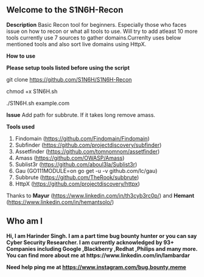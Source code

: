 <h2><b>Welcome to the S1N6H-Recon</h2></b>

<b>Description</b>
Basic Recon tool for beginners. Especially those who faces issue on how to recon or what all tools to use. Will try to add atleast 10 more tools currently use 7 sources to gather domains.Currenlty uses below mentioned tools and also sort live domains using HttpX.

<b>How to use</b>

<b>Please setup tools listed before using the script</b>

git clone https://github.com/S1N6H/S1N6H-Recon

chmod +x S1N6H.sh

./S1N6H.sh example.com


<b>Issue</b>
Add path for subbrute.
If it takes long remove amass.


<b>Tools used</B>

1. Findomain (https://github.com/Findomain/Findomain)
2. Subfinder (https://github.com/projectdiscovery/subfinder)
3. Assetfinder (https://github.com/tomnomnom/assetfinder)
4. Amass (https://github.com/OWASP/Amass)
5. Sublist3r (https://github.com/aboul3la/Sublist3r)
6. Gau (GO111MODULE=on go get -u -v github.com/lc/gau)
7. Subbrute (https://github.com/TheRook/subbrute)
8. HttpX (https://github.com/projectdiscovery/httpx)

Thanks to <b>Mayur</b> (https://www.linkedin.com/in/th3cyb3rc0p/) and <b>Hemant</b> (https://www.linkedin.com/in/hemantsolo/)



<h2><b>Who am I<b></h2>
  Hi, I am Harinder Singh. I am a part time bug bounty hunter or you can say Cyber Security Researcher. I am currently acknowledged by 93+ Companies including Google ,Blackberry ,Redhat ,Philips and many more. You can find more about me at https://www.linkedin.com/in/lambardar 
  

Need help ping me at  <b> https://www.instagram.com/bug.bounty.meme  </b>
